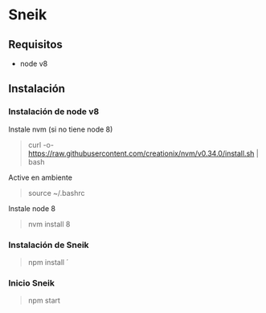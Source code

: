 
# Sneik


## Requisitos
* node v8

## Instalación

### Instalación de node v8

Instale nvm (si no tiene node 8)

> curl -o- https://raw.githubusercontent.com/creationix/nvm/v0.34.0/install.sh | bash

Active en ambiente

> source ~/.bashrc


Instale node 8

> nvm install 8


### Instalación de Sneik

> npm install
´


### Inicio Sneik
> npm start
